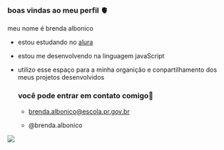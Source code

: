 ### boas vindas ao meu perfil 🫀


meu nome é brenda albonico

- estou estudando no [alura](https://www.alura.com.br)
- estou me desenvolvendo na linguagem javaScript
- utilizo esse espaço para a minha organição e conpartilhamento dos meus projetos desenvolvidos

  ### você pode entrar em contato comigo📧

  - brenda.albonico@escola.pr.gov.br
    
  - @brenda.albonico

![](https://media.tenor.com/5TkEsKdp_qQAAAAM/hasbulla-hasbulla-magomedov.gif)
